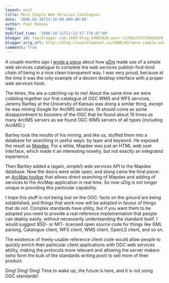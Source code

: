```yaml
---
layout: post
title: More Simple Web Services Catalogues
date: '2006-02-10T14:50:00.000-08:00'
author: Paul Ramsey
tags: 
modified_time: '2006-10-21T11:22:57.776-07:00'
blogger_id: tag:blogger.com,1999:blog-14903426.post-113961315735042629
blogger_orig_url: http://blog.cleverelephant.ca/2006/02/more-simple-web-services-catalogues.html
comments: True
---
```


A couple months ago I [wrote a piece](/2005/10/simple-web-services-catalogues.html) about how [uDig](http://udig.refractions.net) made use of a simple web services catalogue to complete the web services publish-find-bind chain of being in a nice clean transparent way.  I was very proud, because at the time it was the only example of a decent desktop interface with a proper web services hook.

The times, the are a-catching-up to me! About the same time we were cobbling together our first catalogue of OGC WMS and WFS services, Jeremy Bartley at the University of Kansas was doing a similar thing, except he was mining Google for ArcIMS services.  (It should come as some disappointment to boosters of the OGC that he found about 10 times as many ArcIMS servers as we found OGC WMS servers of all types (including ArcIMS).)

Bartley took the results of his mining, and like us, stuffed them into a database for searching in useful ways: by layer and keyword.  He exposed the result as [Mapdex](http://www.mapdex.org).  For a while, Mapdex was just an HTML web user interface, which made it an interesting novelty, but not exactly an integrated experience.  

Then Bartley added a (again, simple!) web services API to the Mapdex database.  Now the doors were wide open, and along came the final piece: an [ArcMap toolbar](http://www.mapdex.org/MapdexToolbar/) that allows direct searching of Mapdex and adding of services to the ArcMap application in real time.  So now uDig is not longer unique in providing this particular capability.

I hope this stuff is not being lost on the OGC: facts on the ground are being established, and things that work now will be adopted in favour of things that do not.  Complex standards have utility, but if you want them to be adopted you need to provide a real reference implementation that people can deploy easily, without necessarily understanding the standard itself.  I would suggest BSD- or MIT- licensed open source code for things like GML parsing, Catalogue client, WFS client, WMS client, OpenLS client, and so on.  

The existence of freely-usable reference client code would allow people to quickly enrich their particular client applications with OGC web services ability, making the protocols more relevant and allowing the server makers (who form the bulk of the standards writing pool) to sell more of their product.

Ding! Ding! Ding! Time to wake up, the future is here, and it is not using OGC standards!
